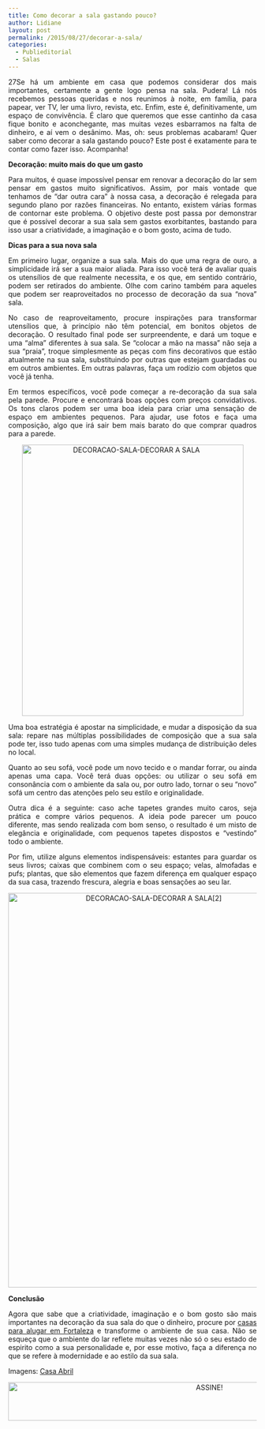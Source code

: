 ```yaml
---
title: Como decorar a sala gastando pouco?
author: Lidiane
layout: post
permalink: /2015/08/27/decorar-a-sala/
categories:
  - Publieditorial
  - Salas
---
```

<p align="justify">
  27Se há um ambiente em casa que podemos considerar dos mais importantes, certamente a gente logo pensa na sala. Pudera! Lá nós recebemos pessoas queridas e nos reunimos à noite, em família, para papear, ver TV, ler uma livro, revista, etc. Enfim, este é, definitivamente, um espaço de convivência. É claro que queremos que esse cantinho da casa fique bonito e aconchegante, mas muitas vezes esbarramos na falta de dinheiro, e aí vem o desânimo. Mas, oh: seus problemas acabaram! Quer saber como decorar a sala gastando pouco? Este post é exatamente para te contar como fazer isso. Acompanha!
</p>

<p align="justify">
  <b>Decoração: muito mais do que um gasto </b>
</p>

<p align="justify">
  Para muitos, é quase impossível pensar em renovar a decoração do lar sem pensar em gastos muito significativos. Assim, por mais vontade que tenhamos de “dar outra cara” à nossa casa, a decoração é relegada para segundo plano por razões financeiras. No entanto, existem várias formas de contornar este problema. O objetivo deste post passa por demonstrar que é possível decorar a sua sala sem gastos exorbitantes, bastando para isso usar a criatividade, a imaginação e o bom gosto, acima de tudo.
</p>

<p align="justify">
  <b>Dicas para a sua nova sala</b>
</p>

<p align="justify">
  Em primeiro lugar, organize a sua sala. Mais do que uma regra de ouro, a simplicidade irá ser a sua maior aliada. Para isso você terá de avaliar quais os utensílios de que realmente necessita, e os que, em sentido contrário, podem ser retirados do ambiente. Olhe com carino também para aqueles que podem ser reaproveitados no processo de decoração da sua “nova” sala.
</p>

<p align="justify">
  No caso de reaproveitamento, procure inspirações para transformar utensílios que, à princípio não têm potencial, em bonitos objetos de decoração. O resultado final pode ser surpreendente, e dará um toque e uma “alma” diferentes à sua sala. Se “colocar a mão na massa” não seja a sua “praia”, troque simplesmente as peças com fins decorativos que estão atualmente na sua sala, substituindo por outras que estejam guardadas ou em outros ambientes. Em outras palavras, faça um rodízio com objetos que você já tenha.
</p>

<p align="justify">
  Em termos específicos, você pode começar a re-decoração da sua sala pela parede. Procure e encontrará boas opções com preços convidativos. Os tons claros podem ser uma boa ideia para criar uma sensação de espaço em ambientes pequenos. Para ajudar, use fotos e faça uma composição, algo que irá sair bem mais barato do que comprar quadros para a parede.
</p>

<p align="center">
  <a href="https://www.trololodemulher.com.br/2015/08/DECORACAO-SALA-DECORAR-A-SALA.jpeg"><img class="alignnone size-full wp-image-11360" src="https://www.trololodemulher.com.br/2015/08/DECORACAO-SALA-DECORAR-A-SALA.jpeg" alt="DECORACAO-SALA-DECORAR A SALA" width="449" height="550" /></a>
</p>

<p align="justify">
  Uma boa estratégia é apostar na simplicidade, e mudar a disposição da sua sala: repare nas múltiplas possibilidades de composição que a sua sala pode ter, isso tudo apenas com uma simples mudança de distribuição deles no local.
</p>

<p align="justify">
  Quanto ao seu sofá, você pode um novo tecido e o mandar forrar, ou ainda apenas uma capa. Você terá duas opções: ou utilizar o seu sofá em consonância com o ambiente da sala ou, por outro lado, tornar o seu “novo” sofá um centro das atenções pelo seu estilo e originalidade.
</p>

<p align="justify">
  Outra dica é a seguinte: caso ache tapetes grandes muito caros, seja prática e compre vários pequenos. A ideia pode parecer um pouco diferente, mas sendo realizada com bom senso, o resultado é um misto de elegância e originalidade, com pequenos tapetes dispostos e “vestindo” todo o ambiente.
</p>

<p align="justify">
  Por fim, utilize alguns elementos indispensáveis: estantes para guardar os seus livros; caixas que combinem com o seu espaço; velas, almofadas e pufs; plantas, que são elementos que fazem diferença em qualquer espaço da sua casa, trazendo frescura, alegria e boas sensações ao seu lar.
</p>

<p align="center">
  <a href="https://www.trololodemulher.com.br/2015/08/DECORACAO-SALA-DECORAR-A-SALA2.jpeg"><img class="alignnone size-full wp-image-11361" src="https://www.trololodemulher.com.br/2015/08/DECORACAO-SALA-DECORAR-A-SALA2.jpeg" alt="DECORACAO-SALA-DECORAR A SALA[2]" width="574" height="800" /></a>
</p>

<p align="justify">
  <b>Conclusão</b>
</p>

<p align="justify">
  Agora que sabe que a criatividade, imaginação e o bom gosto são mais importantes na decoração da sua sala do que o dinheiro, procure por <a href="https://siteimovel.com/alugar/ce/fortaleza/cat-casas" target="_blank" rel="noopener noreferrer">casas para alugar em Fortaleza</a> e transforme o ambiente de sua casa. Não se esqueça que o ambiente do lar reflete muitas vezes não só o seu estado de espirito como a sua personalidade e, por esse motivo, faça a diferença no que se refere à modernidade e ao estilo da sua sala.
</p>

<p align="justify">
  Imagens: <a href="http://casa.abril.com.br/" target="_blank" rel="noopener noreferrer">Casa Abril</a>
</p>

<p align="center">
  <a href="http://feedburner.google.com/fb/a/mailverify?uri=blogBichaFemea&loc=en_US" target="_blank" rel="noopener noreferrer"><img class="alignnone size-full wp-image-10439" src="https://www.trololodemulher.com.br/2014/09/ASSINE.png" alt="ASSINE!" width="800" height="78" /></a>
</p>

<p align="justify">
